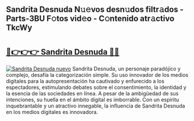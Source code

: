 ## Sandrita Desnuda N𝚞𝚎vos desn𝚞dos filtr𝚊dos - Parts-3BU F𝚘tos vid𝚎o - C𝚘ntenido atr𝚊ctivo TkcWy

# <h2><a href="http://mbb92j.tromn.icu/?c=Sandrita+Desnuda">🔗👉👉👉 Sandrita Desnuda 🔗🔗</a></h2>

[![Sandrita Desnuda nuevo](https://i.imgur.com/pEAQMta.gif)](http://mbb92j.tromn.icu/?c=Sandrita+Desnuda)
Sandrita Desnuda, un personaje paradójico y complejo, desafía la categorización simple. Su uso innovador de los medios digitales para la autopresentación ha cautivado y enfurecido a los espectadores, estimulando debates sobre el consentimiento, la identidad y la esencia de las sociedades en línea. A pesar de la ambigüedad de sus intenciones, su huella en el ámbito digital es imborrable. Con un espíritu inquebrantable y un atractivo innegable, la influencia de Sandrita Desnuda en los medios digitales es innovadora.
